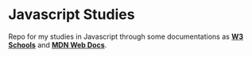 # Javascript Studies

Repo for my studies in Javascript through some documentations as **[W3 Schools](https://www.w3schools.com/js/default.asp)** and **[MDN Web Docs](https://developer.mozilla.org/pt-BR/docs/Learn/JavaScript)**. 